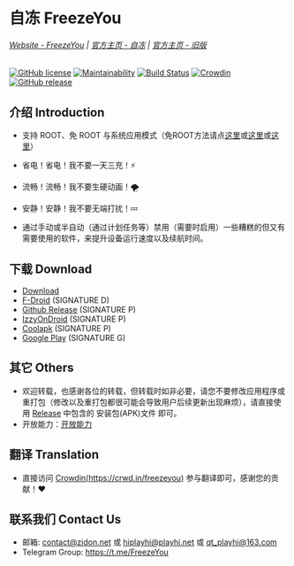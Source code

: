 # 自冻 FreezeYou

###### [Website - FreezeYou](https://www.freezeyou.net/) | [官方主页 - 自冻](https://zidon.net/) | [官方主页 - 旧版](https://freezeyou.playhi.net/)

[![GitHub license](https://img.shields.io/github/license/FreezeYou/FreezeYou.svg)](https://github.com/FreezeYou/FreezeYou/blob/master/LICENSE) [![Maintainability](https://api.codeclimate.com/v1/badges/727a63c38deeadb0c468/maintainability)](https://codeclimate.com/github/Playhi/FreezeYou/maintainability) [![Build Status](https://app.travis-ci.com/FreezeYou/FreezeYou.svg?branch=master)](https://travis-ci.org/FreezeYou/FreezeYou) [![Crowdin](https://d322cqt584bo4o.cloudfront.net/freezeyou/localized.svg)](https://crowdin.com/project/freezeyou) [![GitHub release](https://img.shields.io/github/v/release/FreezeYou/FreezeYou.svg)](https://github.com/FreezeYou/FreezeYou/releases)

## 介绍 Introduction
* 支持 ROOT、免 ROOT 与系统应用模式（免ROOT方法请点[这里](https://zidon.net/zh-CN/guide/enable-mroot.html)或[这里](https://github.com/Playhi/FreezeYou/wiki/%E5%85%8DROOT%E4%BD%BF%E7%94%A8)或[这里](https://freezeyou.playhi.net/MRootUse.html)）

* 省电！省电！我不要一天三充！⚡
* 流畅！流畅！我不要生硬动画！🌪
* 安静！安静！我不要无端打扰！💤

* 通过手动或半自动（通过计划任务等）禁用（需要时启用）一些糟糕的但又有需要使用的软件，来提升设备运行速度以及续航时间。

## 下载 Download
* [Download](https://www.zidon.net/en-US/download/)
* [F-Droid](https://f-droid.org/packages/cf.playhi.freezeyou) (SIGNATURE D)
* [Github Release](https://github.com/FreezeYou/FreezeYou/releases) (SIGNATURE P)
* [IzzyOnDroid](https://android.izzysoft.de/repo/apk/cf.playhi.freezeyou) (SIGNATURE P)
* [Coolapk](https://www.coolapk.com/apk/165728) (SIGNATURE P)
* [Google Play](https://play.google.com/store/apps/details?id=cf.playhi.freezeyou) (SIGNATURE G)

## 其它 Others
* 欢迎转载，也感谢各位的转载，但转载时如非必要，请您不要修改应用程序或重打包（修改以及重打包都很可能会导致用户后续更新出现麻烦），请直接使用 [Release](https://github.com/FreezeYou/FreezeYou/releases) 中包含的 安装包(APK)文件 即可。
* 开放能力：[开放能力](https://zidon.net/zh-CN/api/)

## 翻译 Translation
* 直接访问 [Crowdin(https://crwd.in/freezeyou)](https://crwd.in/freezeyou) 参与翻译即可，感谢您的贡献！:heart:

## 联系我们 Contact Us
* 邮箱: <contact@zidon.net> 或 <hiplayhi@playhi.net> 或 <qt_playhi@163.com>
* Telegram Group: <https://t.me/FreezeYou>
